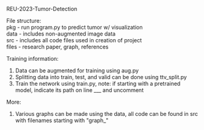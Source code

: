 REU-2023-Tumor-Detection

File structure:<br>
pkg - run program.py to predict tumor w/ visualization<br>
data - includes non-augmented image data<br>
src - includes all code files used in creation of project<br>
files - research paper, graph, references<br>

Training information:
1. Data can be augmented for training using aug.py
2. Splitting data into train, test, and valid can be done using ttv_split.py
3. Train the network using train.py, note: if starting with a pretrained model,
   indicate its path on line ___ and uncomment

More:
1. Various graphs can be made using the data, all code can be found in src
   with filenames starting with "graph_"
